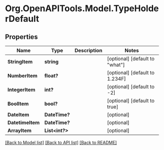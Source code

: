 # Org.OpenAPITools.Model.TypeHolderDefault
## Properties

Name | Type | Description | Notes
------------ | ------------- | ------------- | -------------
**StringItem** | **string** |  | [optional] [default to "what"]
**NumberItem** | **float?** |  | [optional] [default to 1.234F]
**IntegerItem** | **int?** |  | [optional] [default to -2]
**BoolItem** | **bool?** |  | [optional] [default to true]
**DateItem** | **DateTime?** |  | [optional] 
**DatetimeItem** | **DateTime?** |  | [optional] 
**ArrayItem** | **List&lt;int?&gt;** |  | [optional] 

[[Back to Model list]](../README.md#documentation-for-models) [[Back to API list]](../README.md#documentation-for-api-endpoints) [[Back to README]](../README.md)

